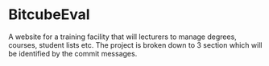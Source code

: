 # BitcubeEval
A website for a training facility that will lecturers to manage degrees, courses, student lists etc. The project is broken down to 3 section which will be identified by the commit messages.
